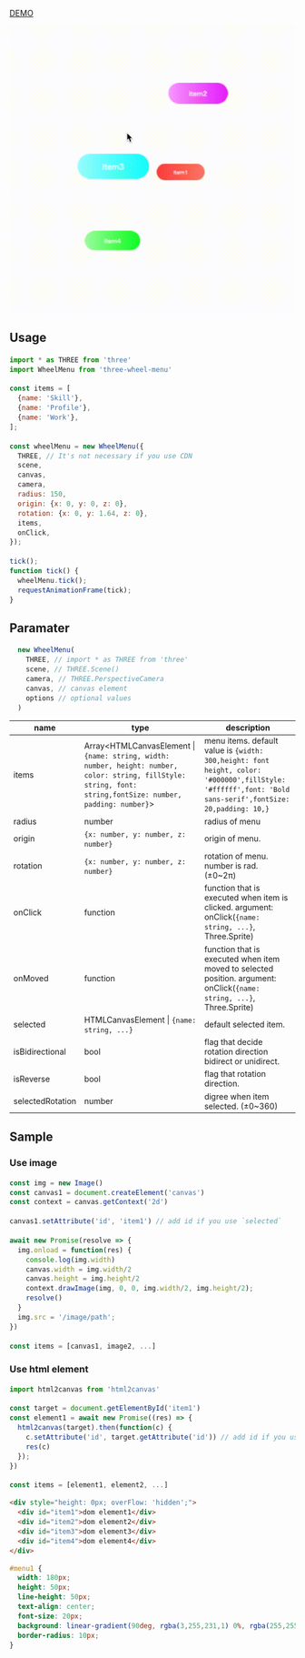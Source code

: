 [DEMO](https://szgk.github.io/three-wheel-menu/sample/dist/index.html)

![wheel_menu](https://github.com/szgk/three-wheel-menu/blob/master/sample/img/wheel_menu.gif)

## Usage

```js
import * as THREE from 'three'
import WheelMenu from 'three-wheel-menu'

const items = [
  {name: 'Skill'},
  {name: 'Profile'},
  {name: 'Work'},
];

const wheelMenu = new WheelMenu({
  THREE, // It's not necessary if you use CDN
  scene,
  canvas,
  camera,
  radius: 150,
  origin: {x: 0, y: 0, z: 0},
  rotation: {x: 0, y: 1.64, z: 0},
  items,
  onClick,
});

tick();
function tick() {
  wheelMenu.tick();
  requestAnimationFrame(tick);
}
```

## Paramater

```js
  new WheelMenu(
    THREE, // import * as THREE from 'three'
    scene, // THREE.Scene()
    camera, // THREE.PerspectiveCamera
    canvas, // canvas element
    options // optional values
  )
```

| name | type | description |
-- | -- | --
| items | Array<HTMLCanvasElement \| `{name: string, width: number, height: number, color: string, fillStyle: string, font: string,fontSize: number, padding: number}`> | menu items. default value is `{width: 300,height: font height, color: '#000000',fillStyle: '#ffffff',font: 'Bold sans-serif',fontSize: 20,padding: 10,}` |
| radius | number | radius of menu |
| origin | `{x: number, y: number, z: number}` | origin of menu. |
| rotation | `{x: number, y: number, z: number}` | rotation of menu. number is rad. (±0~2π)  |
| onClick | function | function that is executed when item is clicked. argument: onClick(`{name: string, ...}`, Three.Sprite) |
| onMoved | function | function that is executed when item moved to selected position. argument: onClick(`{name: string, ...}`, Three.Sprite) |
| selected | HTMLCanvasElement \| `{name: string, ...}` | default selected item. |
| isBidirectional | bool | flag that decide rotation direction bidirect or unidirect. |
| isReverse | bool | flag that rotation direction. |
| selectedRotation | number | digree when item selected. (±0~360) |

## Sample

### Use image
```js
const img = new Image()
const canvas1 = document.createElement('canvas')
const context = canvas.getContext('2d')

canvas1.setAttribute('id', 'item1') // add id if you use `selected`

await new Promise(resolve => {
  img.onload = function(res) {
    console.log(img.width)
    canvas.width = img.width/2
    canvas.height = img.height/2
    context.drawImage(img, 0, 0, img.width/2, img.height/2);
    resolve()
  }
  img.src = '/image/path';
})

const items = [canvas1, image2, ...]
```

### Use html element

```js
import html2canvas from 'html2canvas'

const target = document.getElementById('item1')
const element1 = await new Promise((res) => {
  html2canvas(target).then(function(c) {
    c.setAttribute('id', target.getAttribute('id')) // add id if you use `selected`
    res(c)
  });
})

const items = [element1, element2, ...]
```

```html
<div style="height: 0px; overFlow: 'hidden';">
  <div id="item1">dom element1</div>
  <div id="item2">dom element2</div>
  <div id="item3">dom element3</div>
  <div id="item4">dom element4</div>
</div>
```

```css
#menu1 {
  width: 180px;
  height: 50px;
  line-height: 50px;
  text-align: center;
  font-size: 20px;
  background: linear-gradient(90deg, rgba(3,255,231,1) 0%, rgba(255,255,255,0.580392156862745) 81%);
  border-radius: 10px;
}
```